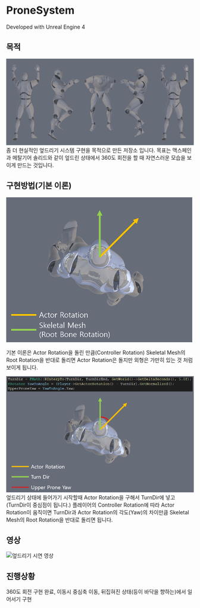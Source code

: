 # ProneSystem

Developed with Unreal Engine 4

## 목적         
<img src="ProneImage.png" width="700">
 좀 더 현실적인 엎드리기 시스템 구현을 목적으로 만든 저장소 입니다.
목표는 맥스페인과 메탈기어 솔리드와 같이 엎드린 상태에서 360도 회전을 할 때 자연스러운 모습을 보이게 만드는 것입니다.

## 구현방법(기본 이론)
<img src="ProneImage2.png" width="500">

 기본 이론은 Actor Rotation을 돌린 만큼(Controller Rotation) Skeletal Mesh의 Root Rotation을 반대로 돌리면 
Actor Rotation은 돌지만 외형은 가만히 있는 것 처럼 보이게 됩니다.

<img src="ProneImage3.png" width="700">
 엎드리기 상태에 들어가기 시작할때 Actor Rotation을 구해서 TurnDir에 넣고 (TurnDir이 중심점이 됩니다.) 
플레이어의 Controller Rotation에 따라 Actor Rotation이 움직이면
TurnDir과 Actor Rotation의 각도(Yaw)의 차이만큼 Skeletal Mesh의 Root Rotation을 반대로 돌리면 됩니다.

## 영상

![엎드리기 시연 영상](https://www.youtube.com/watch?v=nY_vBttBVgw)

## 진행상황
360도 회전 구현 완료, 이동시 중심축 이동, 뒤집혀진 상태(등이 바닥을 향하는)에서 일어서기 구현
